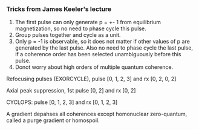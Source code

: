 
### Tricks from James Keeler's lecture

1. The first pulse can only generate p = +- 1 from equilibrium magnetization, so no need to phase cycle this pulse.
2. Group pulses together and cycle as a unit.
3. Only p = -1 is observable, so it does not matter if other values of p are generated by the last pulse. Also no need to phase cycle the last pulse, if a coherence order has been selected unambiguously before this pulse.
4. Donot worry about high orders of multiple quantum coherence.

Refocusing pulses (EXORCYCLE), pulse [0, 1, 2, 3] and rx [0, 2, 0, 2]

Axial peak suppression, 1st pulse [0, 2] and rx [0, 2]

CYCLOPS: pulse [0, 1, 2, 3] and rx [0, 1, 2, 3]

A gradient depahses all coherences except homonuclear zero-quantum, called a purge gradient or homospoil.
